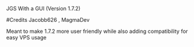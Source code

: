 JGS With a GUI (Version 1.7.2) 

#Credits Jacobb626 , MagmaDev

Meant to make 1.7.2 more user friendly while also adding compatibility for easy VPS usage
